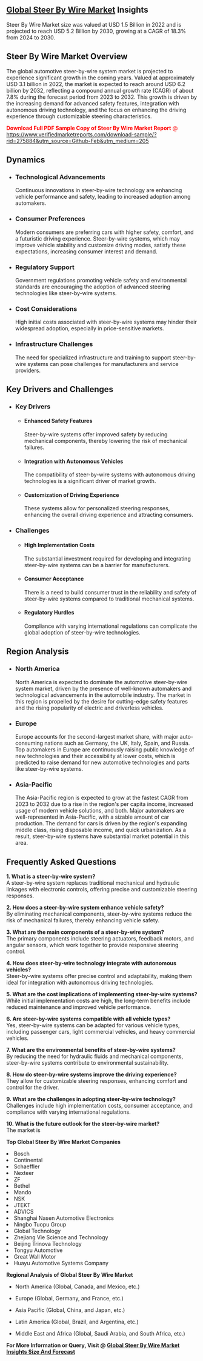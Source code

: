 <h2><a href="https://www.verifiedmarketreports.com/download-sample/?rid=275884&amp;utm_source=Github&amp;utm_medium=205" target="_blank">Global Steer By Wire Market</a> Insights</h2><p>Steer By Wire Market size was valued at USD 1.5 Billion in 2022 and is projected to reach USD 5.2 Billion by 2030, growing at a CAGR of 18.3% from 2024 to 2030.</p><p> <h2>Steer By Wire Market Overview</h2> <p>The global automotive steer-by-wire system market is projected to experience significant growth in the coming years. Valued at approximately USD 3.1 billion in 2022, the market is expected to reach around USD 6.2 billion by 2032, reflecting a compound annual growth rate (CAGR) of about 7.8% during the forecast period from 2023 to 2032. This growth is driven by the increasing demand for advanced safety features, integration with autonomous driving technology, and the focus on enhancing the driving experience through customizable steering characteristics. </p> <p><p><span class=""><span style="color: #ff0000;"><strong>Download Full PDF Sample Copy of Steer By Wire Market Report</strong> @ </span><a href="https://www.verifiedmarketreports.com/download-sample/?rid=275884&amp;utm_source=Github-Feb&amp;utm_medium=205" target="_blank">https://www.verifiedmarketreports.com/download-sample/?rid=275884&amp;utm_source=Github-Feb&amp;utm_medium=205</a></span></p></p> <h2>Dynamics</h2> <ul> <li><h3>Technological Advancements</h3> <p>Continuous innovations in steer-by-wire technology are enhancing vehicle performance and safety, leading to increased adoption among automakers.</p> </li> <li><h3>Consumer Preferences</h3> <p>Modern consumers are preferring cars with higher safety, comfort, and a futuristic driving experience. Steer-by-wire systems, which may improve vehicle stability and customize driving modes, satisfy these expectations, increasing consumer interest and demand. </p> </li> <li><h3>Regulatory Support</h3> <p>Government regulations promoting vehicle safety and environmental standards are encouraging the adoption of advanced steering technologies like steer-by-wire systems.</p> </li> <li><h3>Cost Considerations</h3> <p>High initial costs associated with steer-by-wire systems may hinder their widespread adoption, especially in price-sensitive markets.</p> </li> <li><h3>Infrastructure Challenges</h3> <p>The need for specialized infrastructure and training to support steer-by-wire systems can pose challenges for manufacturers and service providers.</p> </li> </ul> <h2>Key Drivers and Challenges</h2> <ul> <li><h3>Key Drivers</h3> <ul> <li><h4>Enhanced Safety Features</h4> <p>Steer-by-wire systems offer improved safety by reducing mechanical components, thereby lowering the risk of mechanical failures.</p> </li> <li><h4>Integration with Autonomous Vehicles</h4> <p>The compatibility of steer-by-wire systems with autonomous driving technologies is a significant driver of market growth.</p> </li> <li><h4>Customization of Driving Experience</h4> <p>These systems allow for personalized steering responses, enhancing the overall driving experience and attracting consumers.</p> </li> </ul> </li> <li><h3>Challenges</h3> <ul> <li><h4>High Implementation Costs</h4> <p>The substantial investment required for developing and integrating steer-by-wire systems can be a barrier for manufacturers.</p> </li> <li><h4>Consumer Acceptance</h4> <p>There is a need to build consumer trust in the reliability and safety of steer-by-wire systems compared to traditional mechanical systems.</p> </li> <li><h4>Regulatory Hurdles</h4> <p>Compliance with varying international regulations can complicate the global adoption of steer-by-wire technologies.</p> </li> </ul> </li> </ul> <h2>Region Analysis</h2> <ul> <li><h3>North America</h3> <p>North America is expected to dominate the automotive steer-by-wire system market, driven by the presence of well-known automakers and technological advancements in the automobile industry. The market in this region is propelled by the desire for cutting-edge safety features and the rising popularity of electric and driverless vehicles. </p> </li> <li><h3>Europe</h3> <p>Europe accounts for the second-largest market share, with major auto-consuming nations such as Germany, the UK, Italy, Spain, and Russia. Top automakers in Europe are continuously raising public knowledge of new technologies and their accessibility at lower costs, which is predicted to raise demand for new automotive technologies and parts like steer-by-wire systems. </p> </li> <li><h3>Asia-Pacific</h3> <p>The Asia-Pacific region is expected to grow at the fastest CAGR from 2023 to 2032 due to a rise in the region's per capita income, increased usage of modern vehicle solutions, and both. Major automakers are well-represented in Asia-Pacific, with a sizable amount of car production. The demand for cars is driven by the region's expanding middle class, rising disposable income, and quick urbanization. As a result, steer-by-wire systems have substantial market potential in this area. </p> </li> </ul> <h2>Frequently Asked Questions</h2> <p><strong>1. What is a steer-by-wire system?</strong><br> A steer-by-wire system replaces traditional mechanical and hydraulic linkages with electronic controls, offering precise and customizable steering responses.</p> <p><strong>2. How does a steer-by-wire system enhance vehicle safety?</strong><br> By eliminating mechanical components, steer-by-wire systems reduce the risk of mechanical failures, thereby enhancing vehicle safety.</p> <p><strong>3. What are the main components of a steer-by-wire system?</strong><br> The primary components include steering actuators, feedback motors, and angular sensors, which work together to provide responsive steering control.</p> <p><strong>4. How does steer-by-wire technology integrate with autonomous vehicles?</strong><br> Steer-by-wire systems offer precise control and adaptability, making them ideal for integration with autonomous driving technologies.</p> <p><strong>5. What are the cost implications of implementing steer-by-wire systems?</strong><br> While initial implementation costs are high, the long-term benefits include reduced maintenance and improved vehicle performance.</p> <p><strong>6. Are steer-by-wire systems compatible with all vehicle types?</strong><br> Yes, steer-by-wire systems can be adapted for various vehicle types, including passenger cars, light commercial vehicles, and heavy commercial vehicles.</p> <p><strong>7. What are the environmental benefits of steer-by-wire systems?</strong><br> By reducing the need for hydraulic fluids and mechanical components, steer-by-wire systems contribute to environmental sustainability.</p> <p><strong>8. How do steer-by-wire systems improve the driving experience?</strong><br> They allow for customizable steering responses, enhancing comfort and control for the driver.</p> <p><strong>9. What are the challenges in adopting steer-by-wire technology?</strong><br> Challenges include high implementation costs, consumer acceptance, and compliance with varying international regulations.</p> <p><strong>10. What is the future outlook for the steer-by-wire market?</strong><br> The market is</p><p><strong>Top Global Steer By Wire Market Companies</strong></p><div data-test-id=""><p><li>Bosch</li><li> Continental</li><li> Schaeffler</li><li> Nexteer</li><li> ZF</li><li> Bethel</li><li> Mando</li><li> NSK</li><li> JTEKT</li><li> ADVICS</li><li> Shanghai Nasen Automotive Electronics</li><li> Ningbo Tuopu Group</li><li> Global Technology</li><li> Zhejiang Vie Science and Technology</li><li> Beijing Trinova Technology</li><li> Tongyu Automotive</li><li> Great Wall Motor</li><li> Huayu Automotive Systems Company</li></p><div><strong>Regional Analysis of&nbsp;Global Steer By Wire Market</strong></div><ul><li dir="ltr"><p dir="ltr">North America&nbsp;(Global, Canada, and Mexico, etc.)</p></li><li dir="ltr"><p dir="ltr">Europe (Global, Germany, and France, etc.)</p></li><li dir="ltr"><p dir="ltr">Asia Pacific&nbsp;(Global, China, and Japan, etc.)</p></li><li dir="ltr"><p dir="ltr">Latin America&nbsp;(Global, Brazil, and Argentina, etc.)</p></li><li dir="ltr">Middle East and Africa&nbsp;(Global, Saudi Arabia, and South Africa, etc.)</li></ul><p><strong>For More Information or Query, Visit @&nbsp;</strong><strong><a href="https://www.verifiedmarketreports.com/product/steer-by-wire-market/?utm_source=Github&amp;utm_medium=205" target="_blank">Global Steer By Wire Market Insights Size And Forecast</a></strong></p></div>
